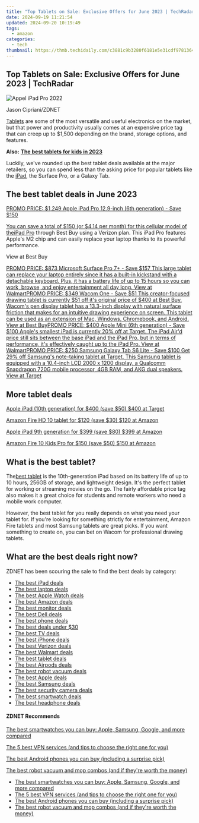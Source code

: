 ```yaml
---
title: "Top Tablets on Sale: Exclusive Offers for June 2023 | TechRadar"
date: 2024-09-19 11:21:54
updated: 2024-09-20 10:19:49
tags:
  - amazon
categories:
  - tech
thumbnail: https://thmb.techidaily.com/c3881c9b3280f6181e5e31cdf97813641b81345019e7ba1cde62d3c30be7801d.jpg
---
```


## Top Tablets on Sale: Exclusive Offers for June 2023 | TechRadar

![Appel iPad Pro 2022](https://www.zdnet.com/a/img/resize/615f34d5815fedeed082939623204dd51132144c/2022/10/21/eaa131b2-a52d-4cb3-97a5-b13f3bdb8ead/ade03df2-430a-4118-a2d3-0f2981b937aa.jpg?auto=webp&width=1280)

Jason Cipriani/ZDNET

[Tablets](https://www.zdnet.com/article/best-tablet/) are some of the most versatile and useful electronics on the market, but that power and productivity usually comes at an expensive price tag that can creep up to $1,500 depending on the brand, storage options, and features. 

**Also:** [**The best tablets for kids in 2023**](https://www.zdnet.com/article/best-kids-tablet/)

Luckily, we've rounded up the best tablet deals available at the major retailers, so you can spend less than the asking price for popular tablets like the [iPad](https://www.zdnet.com/article/best-ipad/), the Surface Pro, or a Galaxy Tab. 

## **The best tablet deals in June 2023**

[](https://shop-links.co/link/?url=https%3A%2F%2Fwww.bestbuy.com%2Fsite%2Fapple-12-9-inch-ipad-pro-latest-model-with-wi-fi-cellular-256gb-space-gray-verizon%2F6340892.p%3FskuId%3D6340892&publisher_slug=itechdaily19598&exclusive=1)

[](https://shop-links.co/link/?url=https%3A%2F%2Fwww.bestbuy.com%2Fsite%2Fapple-12-9-inch-ipad-pro-latest-model-with-wi-fi-cellular-256gb-space-gray-verizon%2F6340892.p%3FskuId%3D6340892&publisher_slug=itechdaily19598&exclusive=1)

[](https://shop-links.co/link/?url=https%3A%2F%2Fwww.bestbuy.com%2Fsite%2Fapple-12-9-inch-ipad-pro-latest-model-with-wi-fi-cellular-256gb-space-gray-verizon%2F6340892.p%3FskuId%3D6340892&publisher_slug=itechdaily19598&exclusive=1)

[](https://shop-links.co/link/?url=https%3A%2F%2Fwww.bestbuy.com%2Fsite%2Fapple-12-9-inch-ipad-pro-latest-model-with-wi-fi-cellular-256gb-space-gray-verizon%2F6340892.p%3FskuId%3D6340892&publisher_slug=itechdaily19598&exclusive=1)

[PROMO PRICE: $1,249 Apple iPad Pro 12.9-inch (6th generation) - Save $150](https://shop-links.co/link/?url=https%3A%2F%2Fwww.bestbuy.com%2Fsite%2Fapple-12-9-inch-ipad-pro-latest-model-with-wi-fi-cellular-256gb-space-gray-verizon%2F6340892.p%3FskuId%3D6340892&publisher_slug=itechdaily19598&exclusive=1)

[](https://shop-links.co/link/?url=https%3A%2F%2Fwww.bestbuy.com%2Fsite%2Fapple-12-9-inch-ipad-pro-latest-model-with-wi-fi-cellular-256gb-space-gray-verizon%2F6340892.p%3FskuId%3D6340892&publisher_slug=itechdaily19598&exclusive=1)

[You can save a total of $150 (or $4.14 per month) for this cellular model of the](https://shop-links.co/link/?url=https%3A%2F%2Fwww.bestbuy.com%2Fsite%2Fapple-12-9-inch-ipad-pro-latest-model-with-wi-fi-cellular-256gb-space-gray-verizon%2F6340892.p%3FskuId%3D6340892&publisher_slug=itechdaily19598&exclusive=1)[iPad Pro](https://www.zdnet.com/article/ipad-pro-2022-review/) through Best Buy using a Verizon plan. This iPad Pro features Apple's M2 chip and can easily replace your laptop thanks to its powerful performance. 

View at Best Buy

[PROMO PRICE: $873 Microsoft Surface Pro 7+ - Save $157 This large tablet can replace your laptop entirely since it has a built-in kickstand with a detachable keyboard. Plus, it has a battery life of up to 15 hours so you can work, browse, and enjoy entertainment all day long. View at Walmart](https://goto.walmart.com/c/5597632/565706/9383?sharedid=zdnet&partnerpropertyid=1980086&u=https%3A%2F%2Fwww.walmart.com%2Fip%2FRestored-Microsoft-Surface-Pro-7-12-3-Touch-16GB-256GB-SSD-Core-i7-1065G7-1-3GHz-Win10H-Matte-Black-Refurbished%2F2748695731&subId1=zd-__COM_CLICK_ID__-dtp)[PROMO PRICE: $349 Wacom One - Save $51 This creator-focused drawing tablet is currently $51 off it's original price of $400 at Best Buy. Wacom's pen display tablet has a 13.3-inch display with natural surface friction that makes for an intuitive drawing experience on screen. This tablet can be used as an extension of Mac, Windows, Chromebook, and Android. View at Best Buy](https://shop-links.co/link/?url=https%3A%2F%2Fwww.bestbuy.com%2Fsite%2Fwacom-one-drawing-tablet-with-screen-13-3-pen-display-for-mac-pc-chromebook-android-flint-white%2F6393542.p%3FskuId%3D6393542&publisher_slug=itechdaily19598&exclusive=1)[PROMO PRICE: $400 Apple Mini (6th generation) - Save $100 Apple's smallest iPad is currently 20% off at Target. The iPad Air'd price still sits between the base iPad and the iPad Pro, but in terms of performance, it's effectively caught up to the iPad Pro. View at Walmart](https://goto.walmart.com/c/159047/565706/9383?&sharedid=zdnet&partnerpropertyid=1980086&u=https%3A%2F%2Fwww.walmart.com%2Fip%2FPre-Owned-Apple-iPad-Mini-5-7-9-A2126-Unlocked-All-Colors-Capacity-WiFi-Cellular-Good%2F187697979&subId1=zd-%5F%5FCOM%5FCLICK%5FID%5F%5F-dtp)[PROMO PRICE: $250 Samsung Galaxy Tab S6 Lite - Save $100 Get 29% off Samsung's note-taking tablet at Target. This Samsung tablet is equipped with a 10.4-inch LCD 2000 x 1200 display, a Qualcomm Snapdragon 720G mobile processor, 4GB RAM, and AKG dual speakers. View at Target](https://shop-links.co/link/?url=https%3A%2F%2Fwww.target.com%2Fp%2Fsamsung-galaxy-tab-s6-lite-sm-p610nzaaxar%2F-%2FA-80851010&publisher_slug=itechdaily19598&exclusive=1)

## **More tablet deals**

[Apple iPad (10th generation) for $400 (save $50) $400 at Target](https://shop-links.co/link/?url=https%3A%2F%2Fwww.target.com%2Fp%2Fapple-ipad-10-9-inch-wi-fi-2022-10th-generation%2F-%2FA-87877683&publisher%5Fslug=zdnet&article%5Fname=the%20best%20tablet%20deals%20in%20june%202023&article%5Furl=https%3A%2F%2Fwww.zdnet.com%2Farticle%2Ftablet-deals%2F&exclusive=1&u1=zd-%5F%5FCOM%5FCLICK%5FID%5F%5F-dtp)

[Amazon Fire HD 10 tablet for $120 (save $30) $120 at Amazon](https://buy.geni.us/Proxy.ashx?TSID=368250&GR%5FURL=https%3A%2F%2Fwww.amazon.com%2FFire-HD-10-tablet%2Fdp%2FB08F6L6HVP%3Ftag%3Dzd-buy-button-20%26ascsubtag%3D%5F%5FCOM%5FCLICK%5FID%5F%5F%7C198b301c-7539-4882-a397-60f7cbd677a3%7Cdtp&dtb=1)

[Apple iPad 9th generation for $399 (save $80) $399 at Amazon](https://buy.geni.us/Proxy.ashx?TSID=368250&GR%5FURL=https%3A%2F%2Fwww.amazon.com%2F2021-Apple-10-2-inch-Wi-Fi-256GB%2Fdp%2FB09G96TFF7%3Ftag%3Dzd-buy-button-20%26ascsubtag%3D%5F%5FCOM%5FCLICK%5FID%5F%5F%7C198b301c-7539-4882-a397-60f7cbd677a3%7Cdtp&dtb=1)

[Amazon Fire 10 Kids Pro for $150 (save $50) $150 at Amazon](https://buy.geni.us/Proxy.ashx?TSID=368250&GR%5FURL=https%3A%2F%2Fwww.amazon.com%2FFire-HD-10-Kids-Pro-tablet%2Fdp%2FB08F5LWB6R%2Fref%3Dsr%5F1%5F2%5Fffob%5Fsspa%3Ftag%3Dzd-buy-button-20%26ascsubtag%3D%5F%5FCOM%5FCLICK%5FID%5F%5F%7C198b301c-7539-4882-a397-60f7cbd677a3%7Cdtp&dtb=1)

## What is the best tablet?

The[best tablet](https://www.zdnet.com/article/best-tablet/) is the 10th-generation iPad based on its battery life of up to 10 hours, 256GB of storage, and lightweight design. It's the perfect tablet for working or streaming movies on the go. The fairly affordable price tag also makes it a great choice for students and remote workers who need a mobile work computer. 

However, the best tablet for you really depends on what you need your tablet for. If you're looking for something strictly for entertainment, Amazon Fire tablets and most Samsung tablets are great picks. If you want something to create on, you can bet on Wacom for professional drawing tablets. 

## What are the best deals right now?

ZDNET has been scouring the sale to find the best deals by category: 

* [The best iPad deals](https://www.zdnet.com/article/ipad-deals//)
* [The best laptop deals](https://www.zdnet.com/article/laptop-deals/)
* [The best Apple Watch deals](https://www.zdnet.com/article/apple-watch-deals/)
* [The best Amazon deals](https://www.zdnet.com/article/amazon-deals/)
* [The best monitor deals](https://www.zdnet.com/home-and-office/monitor-deals/)
* [The best Dell deals](https://www.zdnet.com/article/dell-deals/)
* [The best phone deals](https://www.zdnet.com/article/phone-deals/)
* [The best deals under $30](https://www.zdnet.com/home-and-office/deals-under-30/)
* [The best TV deals](https://www.zdnet.com/home-and-office/home-entertainment/best-tv/)
* [The best iPhone deals](https://www.zdnet.com/article/iphone-deals/)
* [The best Verizon deals](https://www.zdnet.com/article/verizon-deals/)
* [The best Walmart deals](https://www.zdnet.com/article/walmart-deals/)
* [The best tablet deals](https://www.zdnet.com/article/tablet-deals/)
* [The best Airpods deals](https://www.zdnet.com/article/airpods-deals/)
* [The best robot vacuum deals](https://www.zdnet.com/home-and-office/robot-vacuum-deals/)
* [The best Apple deals](https://www.zdnet.com/article/apple-deals/)
* [The best Samsung deals](https://www.zdnet.com/article/samsung-deals/)
* [The best security camera deals](https://www.zdnet.com/home-and-office/smart-home/security-camera-deals/)
* [The best smartwatch deals](https://www.zdnet.com/article/best-smartwatch-deals/)
* [The best headphone deals](https://www.zdnet.com/article/headphone-deals/)

#### **ZDNET** Recommends

[The best smartwatches you can buy: Apple, Samsung, Google, and more compared](https://www.zdnet.com/article/best-smartwatch/ "The best smartwatches you can buy: Apple, Samsung, Google, and more compared")

[The 5 best VPN services (and tips to choose the right one for you)](https://www.zdnet.com/article/best-vpn/ "The 5 best VPN services (and tips to choose the right one for you)")

[The best Android phones you can buy (including a surprise pick)](https://www.zdnet.com/article/best-android-phone/ "The best Android phones you can buy (including a surprise pick)")

[The best robot vacuum and mop combos (and if they're worth the money)](https://www.zdnet.com/article/best-robot-vacuum-mop/ "The best robot vacuum and mop combos (and if they're worth the money)")

* [The best smartwatches you can buy: Apple, Samsung, Google, and more compared](https://www.zdnet.com/article/best-smartwatch/ "The best smartwatches you can buy: Apple, Samsung, Google, and more compared")
* [The 5 best VPN services (and tips to choose the right one for you)](https://www.zdnet.com/article/best-vpn/ "The 5 best VPN services (and tips to choose the right one for you)")
* [The best Android phones you can buy (including a surprise pick)](https://www.zdnet.com/article/best-android-phone/ "The best Android phones you can buy (including a surprise pick)")
* [The best robot vacuum and mop combos (and if they're worth the money)](https://www.zdnet.com/article/best-robot-vacuum-mop/ "The best robot vacuum and mop combos (and if they're worth the money)")

<ins class="adsbygoogle"
     style="display:block"
     data-ad-format="autorelaxed"
     data-ad-client="ca-pub-7571918770474297"
     data-ad-slot="1223367746"></ins>



<ins class="adsbygoogle"
     style="display:block"
     data-ad-client="ca-pub-7571918770474297"
     data-ad-slot="8358498916"
     data-ad-format="auto"
     data-full-width-responsive="true"></ins>
